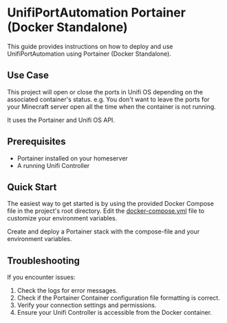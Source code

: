 # UnifiPortAutomation Portainer (Docker Standalone)

This guide provides instructions on how to deploy and use UnifiPortAutomation using Portainer (Docker Standalone).

## Use Case

This project will open or close the ports in Unifi OS depending on the associated container's status. 
e.g. You don't want to leave the ports for your Minecraft server open all the time when the container is not running.

It uses the Portainer and Unifi OS API. 

## Prerequisites

- Portainer installed on your homeserver
- A running Unifi Controller

## Quick Start

The easiest way to get started is by using the provided Docker Compose file in the project's root directory.
Edit the [docker-compose.yml](https://github.com/AyteeDE/UnifiPortAutomation/blob/main/docker-compose.yaml) file to customize your environment variables.

Create and deploy a Portainer stack with the compose-file and your environment variables.

## Troubleshooting
If you encounter issues:

1. Check the logs for error messages.
2. Check if the Portainer Container configuration file formatting is correct.
3. Verify your connection settings and permissions.
4. Ensure your Unifi Controller is accessible from the Docker container.